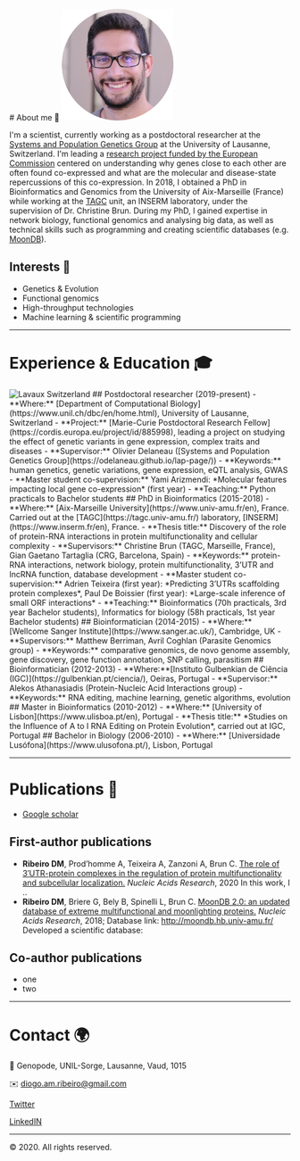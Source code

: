 <head>
<link rel="icon" href="favicon.ico" type="image/x-icon" />
</head>

<p></p>
# About me 👋
<img alt="Diogo Ribeiro" src="images/photo.png" width="200" height="200" class="center">

I'm a scientist, currently working as a postdoctoral researcher at the [Systems and Population Genetics Group](https://odelaneau.github.io/lap-page/) at the University of Lausanne, Switzerland.
I'm leading a [research project funded by the European Commission](https://cordis.europa.eu/project/id/885998/) centered on understanding why genes close to each other are often found co-expressed and what are the molecular and disease-state repercussions of this co-expression.
In 2018, I obtained a PhD in Bioinformatics and Genomics from the University of Aix-Marseille (France) while working at the [TAGC](https://tagc.univ-amu.fr/) unit, an INSERM laboratory, under the supervision of Dr. Christine Brun. During my PhD, I gained expertise in network biology, functional genomics and analysing big data, as well as technical skills such as programming and creating scientific databases (e.g. [MoonDB](http://moondb.hb.univ-amu.fr/)).

## Interests 💭
- Genetics & Evolution
- Functional genomics
- High-throughput technologies 
- Machine learning & scientific programming

***

# Experience & Education 🎓
<img alt="Lavaux Switzerland" src="images/IMG_2993.JPG" width="700" height="200">
## Postdoctoral researcher (2019-present)
- **Where:** [Department of Computational Biology](https://www.unil.ch/dbc/en/home.html), University of Lausanne, Switzerland
- **Project:** [Marie-Curie Postdoctoral Research Fellow](https://cordis.europa.eu/project/id/885998), leading a project on studying the effect of genetic variants in gene expression, complex traits and diseases
- **Supervisor:** Olivier Delaneau ([Systems and Population Genetics Group](https://odelaneau.github.io/lap-page/))
- **Keywords:** human genetics, genetic variations, gene expression, eQTL analysis, GWAS
- **Master student co-supervision:** Yami Arizmendi: *Molecular features impacting local gene co-expression* (first year)
- **Teaching:** Python practicals to Bachelor students
## PhD in Bioinformatics (2015-2018)
- **Where:** [Aix-Marseille University](https://www.univ-amu.fr/en), France. Carried out at the [TAGC](https://tagc.univ-amu.fr/) laboratory, [INSERM](https://www.inserm.fr/en), France.
- **Thesis title:** Discovery of the role of protein-RNA interactions in protein multifunctionality and cellular complexity
- **Supervisors:** Christine Brun (TAGC, Marseille, France), Gian Gaetano Tartaglia (CRG, Barcelona, Spain)
- **Keywords:** protein-RNA interactions, network biology, protein multifunctionality, 3’UTR and lncRNA function, database development
- **Master student co-supervision:** Adrien Teixeira (first year): *Predicting 3’UTRs scaffolding protein complexes*, Paul De Boissier (first year): *Large-scale inference of small ORF interactions* 
- **Teaching:** Bioinformatics (70h practicals, 3rd year Bachelor students), Informatics for biology (58h practicals, 1st year Bachelor students)
## Bioinformatician (2014-2015)
- **Where:** [Wellcome Sanger Institute](https://www.sanger.ac.uk/), Cambridge, UK
- **Supervisors:** Matthew Berriman, Avril Coghlan (Parasite Genomics group)
- **Keywords:** comparative genomics, de novo genome assembly, gene discovery, gene function annotation, SNP calling, parasitism
## Bioinformatician (2012-2013)
- **Where:**[Instituto Gulbenkian de Ciência (IGC)](https://gulbenkian.pt/ciencia/), Oeiras, Portugal
- **Supervisor:** Alekos Athanasiadis (Protein-Nucleic Acid Interactions group)
- **Keywords:** RNA editing, machine learning, genetic algorithms, evolution
## Master in Bioinformatics (2010-2012)
- **Where:** [University of Lisbon](https://www.ulisboa.pt/en), Portugal
- **Thesis title:** *Studies on the Influence of A to I RNA Editing on Protein Evolution*, carried out at IGC, Portugal
## Bachelor in Biology (2006-2010)
- **Where:** [Universidade Lusófona](https://www.ulusofona.pt/), Lisbon, Portugal

***
# Publications 📜
- [Google scholar](https://scholar.google.fr/citations?user=RQef1JgAAAAJ&hl=en&oi=sra)
## First-author publications
- **Ribeiro DM**, Prod’homme A, Teixeira A, Zanzoni A, Brun C. [The role of 3′UTR-protein complexes in the regulation of protein multifunctionality and subcellular localization.](https://academic.oup.com/nar/advance-article/doi/10.1093/nar/gkaa462/5850311?searchresult=1) *Nucleic Acids Research*, 2020
In this work, I ..
- **Ribeiro DM**, Briere G, Bely B, Spinelli L, Brun C. [MoonDB 2.0: an updated database of extreme multifunctional and moonlighting proteins.](https://academic.oup.com/nar/article/47/D1/D398/5146199) *Nucleic Acids Research*, 2018; Database link: http://moondb.hb.univ-amu.fr/
Developed a scientific database: 

## Co-author publications
- one
- two

***
# Contact 🌍

🏢 Genopode, UNIL-Sorge, Lausanne, Vaud, 1015

✉️ <diogo.am.ribeiro@gmail.com>

[Twitter](https://twitter.com/Diogo_M_Ribeiro)

[LinkedIN](https://www.linkedin.com/in/diogo-ribeiro-783b4526/)	

***
<div class="container">
  <footer class="site-footer">  
  <p class="powered-by">© 2020. All rights reserved.</p>
  </footer>
</div>
